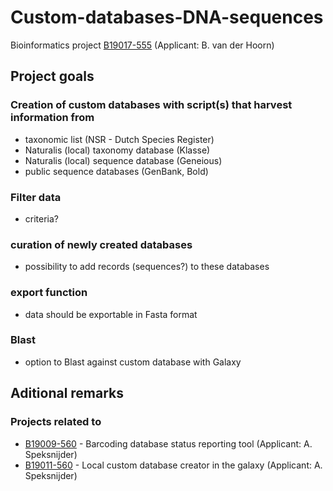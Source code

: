 # Custom-databases-DNA-sequences
Bioinformatics project [B19017-555](https://docs.google.com/spreadsheets/d/1AiUIVsS8jiUE9vmRnP7cdBWNx_Q59V0t9vxko5U51es/edit#gid=420939240)
 (Applicant: B. van der Hoorn)

## Project goals

### Creation of custom databases with script(s) that harvest information from

- taxonomic list (NSR - Dutch Species Register)
- Naturalis (local) taxonomy database (Klasse)
- Naturalis (local) sequence database (Geneious)
- public sequence databases (GenBank, Bold)

### Filter data
- criteria?

### curation of newly created databases
- possibility to add records (sequences?) to these databases

### export function
- data should be exportable in Fasta format

### Blast
- option to Blast against custom database with Galaxy

## Aditional remarks
### Projects related to
- [B19009-560](https://docs.google.com/spreadsheets/d/1ZPdazHaaNi29q7tpruxqp_EYCcA-hNZnx6c2bqjQaq8/edit#gid=420939240) - Barcoding database status reporting tool (Applicant: A. Speksnijder)
- [B19011-560](https://docs.google.com/spreadsheets/d/16KGTSKY5OtizeFCqsoc0rCyX7rQfVMGZabcmB-D2rkA/edit#gid=420939240) - Local custom database creator in the galaxy (Applicant: A. Speksnijder)


